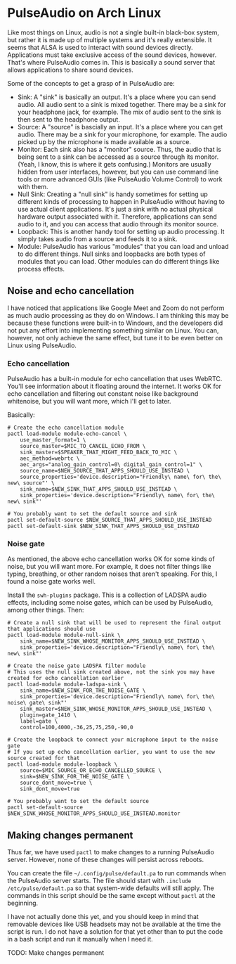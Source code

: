 # PulseAudio on Arch Linux

Like most things on Linux, audio is not a single built-in black-box system, but rather it is made up of multiple systems and it's really extensible.  It seems that ALSA is used to interact with sound devices directly.  Applications must take exclusive access of the sound devices, however.  That's where PulseAudio comes in.  This is basically a sound server that allows applications to share sound devices.

Some of the concepts to get a grasp of in PulseAudio are:

- Sink:  A "sink" is basically an output.  It's a place where you can send audio.  All audio sent to a sink is mixed together.  There may be a sink for your headphone jack, for example.  The mix of audio sent to the sink is then sent to the headphone output.
- Source:  A "source" is bascially an input.  It's a place where you can get audio.  There may be a sink for your microphone, for example.  The audio picked up by the microphone is made available as a source.
- Monitor:  Each sink also has a "monitor" source.  Thus, the audio that is being sent to a sink can be accessed as a source through its monitor.  (Yeah, I know, this is where it gets confusing.)  Monitors are usually hidden from user interfaces, however, but you can use command line tools or more advanced GUIs (like PulseAudio Volume Control) to work with them.
- Null Sink:  Creating a "null sink" is handy sometimes for setting up different kinds of processing to happen in PulseAudio without having to use actual client applications.  It's just a sink with no actual physical hardware output associated with it.  Therefore, applications can send audio to it, and you can access that audio through its monitor source.
- Loopback:  This is another handy tool for setting up audio processing.  It simply takes audio from a source and feeds it to a sink.
- Module:  PulseAudio has various "modules" that you can load and unload to do different things.  Null sinks and loopbacks are both types of modules that you can load.  Other modules can do different things like process effects.

## Noise and echo cancellation

I have noticed that applications like Google Meet and Zoom do not perform as much audio processing as they do on Windows.  I am thinking this may be because these functions were built-in to Windows, and the developers did not put any effort into implementing something similar on Linux.  You can, however, not only achieve the same effect, but tune it to be even better on Linux using PulseAudio.

### Echo cancellation

PulseAudio has a built-in module for echo cancellation that uses WebRTC.  You'll see information about it floating around the internet.  It works OK for echo cancellation and filtering out constant noise like background whitenoise, but you will want more, which I'll get to later.

Basically:

```
# Create the echo cancellation module
pactl load-module module-echo-cancel \
    use_master_format=1 \
    source_master=$MIC_TO_CANCEL_ECHO_FROM \
    sink_master=$SPEAKER_THAT_MIGHT_FEED_BACK_TO_MIC \
    aec_method=webrtc \
    aec_args="analog_gain_control=0\ digital_gain_control=1" \
    source_name=$NEW_SOURCE_THAT_APPS_SHOULD_USE_INSTEAD \
    source_properties='device.description="Friendly\ name\ for\ the\ new\ source"' \
    sink_name=$NEW_SINK_THAT_APPS_SHOULD_USE_INSTEAD \
    sink_properties='device.description="Friendly\ name\ for\ the\ new\ sink"'

# You probably want to set the default source and sink
pactl set-default-source $NEW_SOURCE_THAT_APPS_SHOULD_USE_INSTEAD
pactl set-default-sink $NEW_SINK_THAT_APPS_SHOULD_USE_INSTEAD
```

### Noise gate

As mentioned, the above echo cancellation works OK for some kinds of noise, but you will want more.  For example, it does not filter things like typing, breathing, or other random noises that aren't speaking.  For this, I found a noise gate works well.

Install the `swh-plugins` package.  This is a collection of LADSPA audio effects, including some noise gates, which can be used by PulseAudio, among other things.  Then:

```
# Create a null sink that will be used to represent the final output that applications should use
pactl load-module module-null-sink \
    sink_name=$NEW_SINK_WHOSE_MONITOR_APPS_SHOULD_USE_INSTEAD \
    sink_properties='device.description="Friendly\ name\ for\ the\ new\ sink"'

# Create the noise gate LADSPA filter module
# This uses the null sink created above, not the sink you may have created for echo cancellation earlier
pactl load-module module-ladspa-sink \
    sink_name=$NEW_SINK_FOR_THE_NOISE_GATE \
    sink_properties='device.description="Friendly\ name\ for\ the\ noise\ gate\ sink"'
    sink_master=$NEW_SINK_WHOSE_MONITOR_APPS_SHOULD_USE_INSTEAD \
    plugin=gate_1410 \
    label=gate \
    control=100,4000,-36,25,75,250,-90,0

# Create the loopback to connect your microphone input to the noise gate
# If you set up echo cancellation earlier, you want to use the new source created for that
pactl load-module module-loopback \
    source=$MIC_SOURCE_OR_ECHO_CANCELLED_SOURCE \
    sink=$NEW_SINK_FOR_THE_NOISE_GATE \
    source_dont_move=true \
    sink_dont_move=true

# You probably want to set the default source
pactl set-default-source $NEW_SINK_WHOSE_MONITOR_APPS_SHOULD_USE_INSTEAD.monitor
```

## Making changes permanent

Thus far, we have used `pactl` to make changes to a running PulseAudio server.  However, none of these changes will persist across reboots.

You can create the file `~/.config/pulse/default.pa` to run commands when the PulseAudio server starts.  The file should start with `.include /etc/pulse/default.pa` so that system-wide defaults will still apply.  The commands in this script should be the same except without `pactl` at the beginning.

I have not actually done this yet, and you should keep in mind that removable devices like USB headsets may not be available at the time the script is run.  I do not have a solution for that yet other than to put the code in a bash script and run it manually when I need it.

TODO: Make changes permanent
